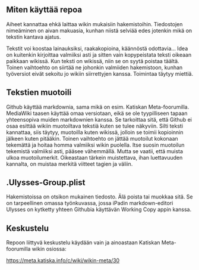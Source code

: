 ## Miten käyttää repoa

Aiheet kannattaa ehkä laittaa wikin mukaisiin hakemistoihin. Tiedostojen nimeäminen on aivan makuasia, kunhan niistä selviää edes jotenkin mikä on tekstin kantava ajatus.

Tekstit voi koostaa lainauksiksi, raakakopioina, käännöstä odottavia... Idea on kuitenkin kirjoittaa valmiiksi asti ja sitten vain kopypeistata teksti oikeaan paikkaan wikissä.
Kun teksti on wikissä, niin se on syytä poistaa täältä. Toinen vaihtoehto on siirtää ne johonkin valmiiden hakemistoon, kunhan työversiot eivät sekoitu jo wikiin siirrettyjen kanssa. Toimintaa täytyy miettiä.

## Tekstien muotoili

Github käyttää markdownia, sama mikä on esim. Katiskan Meta-foorumilla. MediaWiki taasen käyttää omaa versiotaan, eikä se ole tyypilliseen tapaan yhteensopiva muiden markdownien kanssa. Se tarkoittaa sitä, että Github ei osaa esittää wikiin muotoiltava tekstiä kuten se tulee näkyviin. Silti teksti kannattaa, siis täytyy, muotoilla kuten wikissä, jolloin se toimii kopioinnin jälkeen kuten pitääkin. Toinen vaihtoehto on jättää muotoilut kokonaan tekemättä ja hoitaa homma valmiiksi wikin puolella.
Itse suosin muotoilun tekemistä valmiiksi asti, pääsee vähemmällä. Mutta se vaatii, että muista ulkoa muotoilumerkit. Oikeastaan tärkein muistettava, ihan luettavuuden kannalta, on muistaa merkitä viitteet tagien <ref> ja </ref> väliin.

## .Ulysses-Group.plist

Hakemistoissa on otsikon mukainen tiedosto. Älä poista tai muokkaa sitä. Se on tarpeellinen omassa työnkuvassa, jossa iPadin markdown-editori Ulysses on kytketty yhteen Githubia käyttävän Working Copy appin kanssa.

## Keskustelu

Repoon liittyvä keskustelu käydään vain ja ainoastaan Katiskan Meta-foorumilla wikin osiossa:

https://meta.katiska.info/c/wiki/wikin-meta/30
